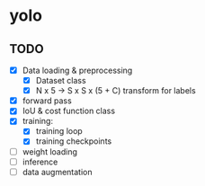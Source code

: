 # yolo

## TODO
- [X] Data loading & preprocessing
  - [X] Dataset class
  - [X] N x 5 -> S x S x (5 + C) transform for labels
- [X] forward pass
- [X] IoU & cost function class
- [X] training:
  - [X] training loop
  - [X] training checkpoints
- [ ] weight loading
- [ ] inference
- [ ] data augmentation
